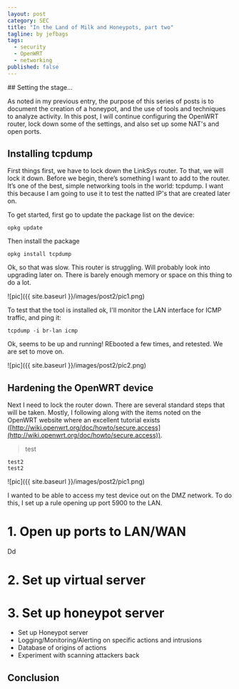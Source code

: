 ```yaml
---
layout: post
category: SEC
title: "In the Land of Milk and Honeypots, part two"
tagline: by jefbags
tags: 
  - security
  - OpenWRT
  - networking
published: false
---
```





<p />
## Setting the stage...

As noted in my previous entry, the purpose of this series of posts is to document the creation of a honeypot, and the use of tools and techniques to analyze activity.  In this post, I will continue configuring the OpenWRT router, lock down some of the settings, and also set up some NAT's and open ports.

<!--more-->

## Installing tcpdump

First things first, we have to lock down the LinkSys router.  To that, we will lock it down.  Before we begin, there’s something I want to add to the router.  It’s one of the best, simple networking tools in the world:  tcpdump.  I want this because I am going to use it to test the natted IP's that are created later on.

To get started, first go to update the package list on the device:

	opkg update

Then install the package

	opkg install tcpdump

Ok, so that was slow.  This router is struggling.  Will probably look into upgrading later on.  There is barely enough memory or space on this thing to do a lot.

![pic]({{ site.baseurl }}/images/post2/pic1.png)

To test that the tool is installed ok, I'll monitor the LAN interface for ICMP traffic, and ping it:

	tcpdump -i br-lan icmp

Ok, seems to be up and running!  REbooted a few times, and retested.  We are set to move on.

![pic]({{ site.baseurl }}/images/post2/pic2.png)

## Hardening the OpenWRT device

Next I need to lock the router down.  There are several standard steps that will be taken.  Mostly, I following along with the items noted on the OpenWRT website where an excellent tutorial exists ([http://wiki.openwrt.org/doc/howto/secure.access](http://wiki.openwrt.org/doc/howto/secure.access)).



> test


	test2
    test2







![pic]({{ site.baseurl }}/images/post2/pic1.png)

I wanted to be able to access my test device out on the DMZ network.  To do this, I set up a rule opening up port 5900 to the LAN.

# 1.  Open up ports to LAN/WAN
Dd

# 2.  Set up virtual server

# 3.  Set up honeypot server





-	Set up Honeypot server
-	Logging/Monitoring/Alerting on specific actions and intrusions
-	Database of origins of actions
-	Experiment with scanning attackers back



 



## Conclusion

